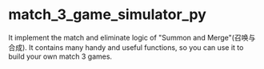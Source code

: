 # match_3_game_simulator_py
It implement the match and eliminate logic of "Summon and Merge"(召唤与合成). It contains many handy and useful functions, so you can use it to build your own match 3 games.
